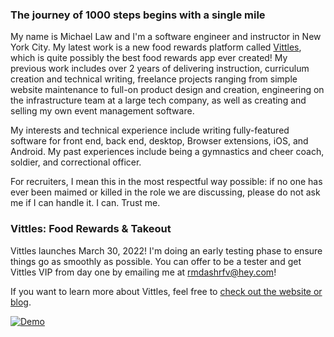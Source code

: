 ### The journey of 1000 steps begins with a single mile

My name is Michael Law and I'm a software engineer and instructor in New York City. My latest work is a new food rewards platform called [Vittles](https://eatvittles.com), which is quite possibly the best food rewards app ever created! My previous work includes over 2 years of delivering instruction, curriculum creation and technical writing, freelance projects ranging from simple website maintenance to full-on product design and creation, engineering on the infrastructure team at a large tech company, as well as creating and selling my own event management software.

My interests and technical experience include writing fully-featured software for front end, back end, desktop, Browser extensions, iOS, and Android. My past experiences include being a gymnastics and cheer coach, soldier, and correctional officer.

For recruiters, I mean this in the most respectful way possible: if no one has ever been maimed or killed in the role we are discussing, please do not ask me if I can handle it. I can. Trust me.

### Vittles: Food Rewards & Takeout
Vittles launches March 30, 2022! I'm doing an early testing phase to ensure things go as smoothly as possible. You can offer to be a tester and get Vittles VIP from day one by emailing me at [rmdashrfv@hey.com](mailto:rmdashrfv@hey.com?subject=I%20want%20to%20help%20test%20Vittles!)!

If you want to learn more about Vittles, feel free to [check out the website or blog](https://linktr.ee/eatvittles).

[![Demo](https://i.imgur.com/EqSiNyT.png?raw=true)](https://vittles.app.link)
